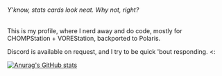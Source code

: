###### Y'know, stats cards look neat. Why not, right?
This is my profile, where I nerd away and do code, mostly for CHOMPStation + VOREStation, backported to Polaris.

Discord is available on request, and I try to be quick 'bout responding. <:

[![Anurag's GitHub stats](https://github-readme-stats.vercel.app/api?username=rykka-stormheart&show_icons=true&theme=midnight-purple&text_color=9f4bff)](https://github.com/anuraghazra/github-readme-stats)

<!--
**Rykka-Stormheart/Rykka-Stormheart** is a ✨ _special_ ✨ repository because its `README.md` (this file) appears on your GitHub profile.

Here are some ideas to get you started:

- 🔭 I’m currently working on ...
- 🌱 I’m currently learning ...
- 👯 I’m looking to collaborate on ...
- 🤔 I’m looking for help with ...
- 💬 Ask me about ...
- 📫 How to reach me: ...
- 😄 Pronouns: ...
- ⚡ Fun fact: ...
-->

